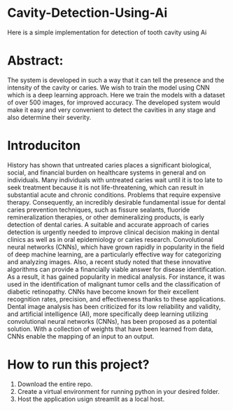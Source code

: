 # Cavity-Detection-Using-Ai
Here is a simple implementation for detection of tooth cavity using Ai 

# Abstract: 
The system is developed in such a way that it can tell the presence and the intensity of the cavity or caries. We wish to train the model using CNN which is a deep learning approach. Here we train the models with a dataset of over 500 images, for improved accuracy. The developed system would make it easy and very convenient to detect the cavities in any stage and also determine their severity. 

# Introduciton
History has shown that untreated caries places a significant biological, social, and financial burden on healthcare systems in general and on individuals. Many individuals with untreated caries wait until it is too late to seek treatment because it is not life-threatening, which can result in substantial acute and chronic conditions.  Problems that require expensive therapy. Consequently, an incredibly desirable fundamental issue for dental caries prevention techniques, such as fissure sealants, fluoride remineralization therapies, or other demineralizing products, is early detection of dental caries. A suitable and accurate approach of caries detection is urgently needed to improve clinical decision making in dental clinics as well as in oral epidemiology or caries research.
Convolutional neural networks (CNNs), which have grown rapidly in popularity in the field of deep machine learning, are a particularly effective way for categorizing and analyzing images. Also, a recent study noted that these innovative algorithms can provide a financially viable answer for disease identification. As a result, it has gained popularity in medical analysis. For instance, it was used in the identification of malignant tumor cells and the classification of diabetic retinopathy. CNNs have become known for their excellent recognition rates, precision, and effectiveness thanks to these applications.
Dental image analysis has been criticized for its low reliability and validity, and artificial intelligence (AI), more specifically deep learning utilizing convolutional neural networks (CNNs), has been proposed as a potential solution. With a collection of weights that have been learned from data, CNNs enable the mapping of an input to an output.


# How to run this project? 
1. Download the entire repo.
2. Create a virtual environment for running python in your desired folder. 
3. Host the application usign streamlit as a local host.
